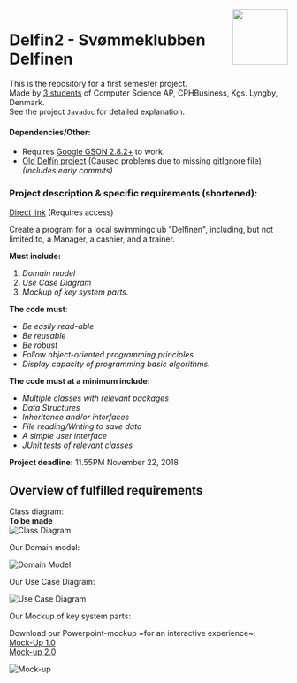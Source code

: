 <img align="right" width="100" height="100" src="https://i.imgur.com/aFsVizT.png">  
 
Delfin2 - Svømmeklubben Delfinen
======
This is the repository for a first semester project.  
Made by [3 students](https://github.com/Castau/Delfin2/graphs/contributors) of Computer Science AP, CPHBusiness, Kgs. Lyngby, Denmark.  
See the project `Javadoc` for detailed explanation.

#### Dependencies/Other:
- Requires [Google GSON 2.8.2+](https://repo1.maven.org/maven2/com/google/code/gson/gson/2.8.2/) to work.  
- [Old Delfin project](https://github.com/Castau/Delfin) (Caused problems due to missing gitIgnore file)   
*(Includes early commits)*  

### Project description & specific requirements (shortened):  

[Direct link](https://efif.sharepoint.com/:w:/r/sites/cph/Lyngby/_layouts/15/Doc.aspx?sourcedoc=%7B6BCD48A4-8F02-4A94-AD3E-B30BC6287167%7D&file=Delfinen.docx&action=default&mobileredirect=true) (Requires access)

Create a program for a local swimmingclub "Delfinen", including, but not limited to, a Manager, a cashier, and a trainer.

**Must include:**
1. *Domain model*
2. *Use Case Diagram*
3. *Mockup of key system parts.*

**The code must**:
* *Be easily read-able*  
* *Be reusable*  
* *Be robust*  
* *Follow object-oriented programming principles*  
* *Display capacity of programming basic algorithms.* 

**The code must at a minimum include:**  
* *Multiple classes with relevant packages*
* *Data Structures*  
* *Inheritance and/or interfaces*  
* *File reading/Writing to save data*  
* *A simple user interface*  
* *JUnit tests of relevant classes*  

**Project deadline:**
11.55PM November 22, 2018

Overview of fulfilled requirements
------
Class diagram:  
**To be made**  
![Class Diagram]()


<p align="center">
 
 Our Domain model:
 
 ![Domain Model](https://imgur.com/ZG5Pssg.png)

Our Use Case Diagram:

![Use Case Diagram](https://imgur.com/lPxROz3.png)

Our Mockup of key system parts: 

Download our Powerpoint-mockup ~for an interactive experience~:  
[Mock-Up 1.0](https://www.dropbox.com/s/5vweheudzo8f874/MockUp.pptx?dl=0)  
[Mock-up 2.0](https://www.dropbox.com/s/p7ileaxz53ggkit/MockUp3.pptx?dl=0)

![Mock-up](https://imgur.com/wFdWGYf.png)

</p>
